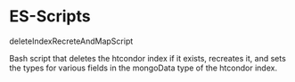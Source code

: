 ES-Scripts
==========

deleteIndexRecreteAndMapScript

Bash script that deletes the htcondor index if it exists, recreates it, and sets the types for various fields in the mongoData type of the htcondor index.
